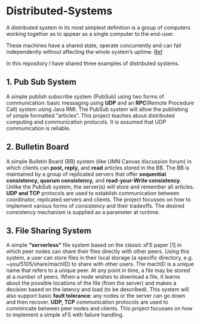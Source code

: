 # Distributed-Systems

A distributed system in its most simplest definition is a group of computers working together as to appear as a single computer to the end-user.

These machines have a shared state, operate concurrently and can fail independently without affecting the whole system’s uptime. [Ref](https://www.freecodecamp.org/news/a-thorough-introduction-to-distributed-systems-3b91562c9b3c/)

In this repository I have shared three examples of distributed systems.

## 1. Pub Sub System
A simple publish subscribe system (PubSub) using two forms of communication: basic messaging using __UDP__ and an __RPC__(Remote Procedure Call) system using Java RMI. The PubSub system will allow the publishing of simple formatted “articles”. This project teaches about distributed computing and communication protocols. It is assumed that UDP communication is reliable.

## 2. Bulletin Board
A simple Bulletin Board (BB) system (like UMN Canvas discussion forum) in which clients can __post, reply,__ and __read__ articles stored in the BB. The BB is maintained by a group of replicated servers that offer __sequential consistency, quorum consistency,__ and __read-your-Write consistency__. Unlike the PubSub system, the server(s) will store and remember all articles. __UDP and TCP__ protocols are used to establish communication between coordinator, replicated servers and clients. The project focusses on how to implement various forms of consistency and their tradeoffs. The desired consistency mechanism is supplied as a parameter at runtime.

## 3. File Sharing System
A simple __“serverless”__ file system based on the classic xFS paper [1] in which peer nodes can share their files directly with other peers. Using this system, a user can store files in their local storage (a specific directory, e.g. ~you/5105/share/machID) to share with other users. The machID is a unique name that refers to a unique peer. At any point in time, a file may be stored at a number of peers. When a node wishes to download a file, it learns about the possible locations of the file (from the server) and makes a decision based on the latency and load (to be described). This system will also support basic __fault tolerance__: any nodes or the server can go down and then recover. __UDP, TCP__ communication protocols are used to cummincate between peer nodes and clients. This project focusses on how to implement a simple xFS with failure handling.
